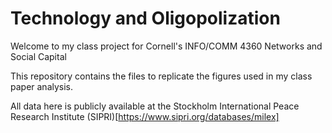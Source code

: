 # Technology and Oligopolization

Welcome to my class project for Cornell's INFO/COMM 4360 Networks and Social Capital

This repository contains the files to replicate the figures used in my class paper analysis.

All data here is publicly available at the Stockholm International Peace Research Institute (SIPRI)[https://www.sipri.org/databases/milex]
